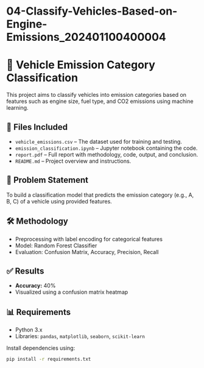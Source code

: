 # 04-Classify-Vehicles-Based-on-Engine-Emissions_202401100400004
# 🚗 Vehicle Emission Category Classification

This project aims to classify vehicles into emission categories based on features such as engine size, fuel type, and CO2 emissions using machine learning.

## 📁 Files Included

- `vehicle_emissions.csv` – The dataset used for training and testing.
- `emission_classification.ipynb` – Jupyter notebook containing the code.
- `report.pdf` – Full report with methodology, code, output, and conclusion.
- `README.md` – Project overview and instructions.

## 📌 Problem Statement

To build a classification model that predicts the emission category (e.g., A, B, C) of a vehicle using provided features.

## 🛠️ Methodology

- Preprocessing with label encoding for categorical features
- Model: Random Forest Classifier
- Evaluation: Confusion Matrix, Accuracy, Precision, Recall

## ✅ Results

- **Accuracy:** 40%
- Visualized using a confusion matrix heatmap

## 📊 Requirements

- Python 3.x
- Libraries: `pandas`, `matplotlib`, `seaborn`, `scikit-learn`

Install dependencies using:

```bash
pip install -r requirements.txt
